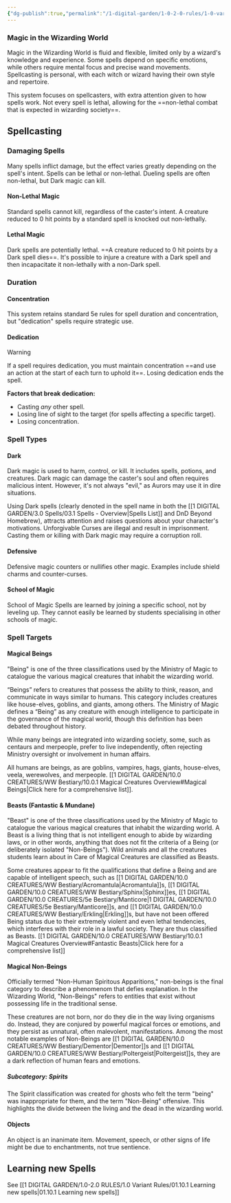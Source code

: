 ```yaml
---
{"dg-publish":true,"permalink":"/1-digital-garden/1-0-2-0-rules/1-0-variant-rules/01-10-spellcasting/"}
---
```


### Magic in the Wizarding World

Magic in the Wizarding World is fluid and flexible, limited only by a wizard's knowledge and experience. Some spells depend on specific emotions, while others require mental focus and precise wand movements. Spellcasting is personal, with each witch or wizard having their own style and repertoire.

This system focuses on spellcasters, with extra attention given to how spells work. Not every spell is lethal, allowing for the ==non-lethal combat that is expected in wizarding society==. 

## Spellcasting

### Damaging Spells

Many spells inflict damage, but the effect varies greatly depending on the spell's intent. Spells can be lethal or non-lethal. Dueling spells are often non-lethal, but Dark magic can kill.

#### Non-Lethal Magic

Standard spells cannot kill, regardless of the caster's intent. A creature reduced to 0 hit points by a standard spell is knocked out non-lethally.

#### Lethal Magic

Dark spells are potentially lethal. ==A creature reduced to 0 hit points by a Dark spell dies==. It's possible to injure a creature with a Dark spell and then incapacitate it non-lethally with a non-Dark spell.

### Duration

#### Concentration

This system retains standard 5e rules for spell duration and concentration, but "dedication" spells require strategic use.

#### Dedication
>[!warning]

If a spell requires dedication, you must maintain concentration ==and use an action at the start of each turn to uphold it==. Losing dedication ends the spell.

**Factors that break dedication:**

* Casting *any* other spell.
* Losing line of sight to the target (for spells affecting a specific target).
* Losing concentration.

### Spell Types

#### Dark

Dark magic is used to harm, control, or kill. It includes spells, potions, and creatures. Dark magic can damage the caster's soul and often requires malicious intent. However, it's not always "evil," as Aurors may use it in dire situations.

Using Dark spells (clearly denoted in the spell name in both the [[1 DIGITAL GARDEN/3.0 Spells/03.1 Spells - Overview\|Spells List]] and DnD Beyond Homebrew), attracts attention and raises questions about your character's motivations. Unforgivable Curses are illegal and result in imprisonment. Casting them or killing with Dark magic may require a corruption roll.

#### Defensive

Defensive magic counters or nullifies other magic. Examples include shield charms and counter-curses.

#### School of Magic

School of Magic Spells are learned by joining a specific school, not by leveling up. They cannot easily be learned by students specialising in other schools of magic.

### Spell Targets

#### Magical Beings
"Being" is one of the three classifications used by the Ministry of Magic to catalogue the various magical creatures that inhabit the wizarding world.

“Beings” refers to creatures that possess the ability to think, reason, and communicate in ways similar to humans. This category includes creatures like house-elves, goblins, and giants, among others. The Ministry of Magic defines a “Being” as any creature with enough intelligence to participate in the governance of the magical world, though this definition has been debated throughout history. 

While many beings are integrated into wizarding society, some, such as centaurs and merpeople, prefer to live independently, often rejecting Ministry oversight or involvement in human affairs.

All humans are beings, as are goblins, vampires, hags, giants, house-elves, veela, werewolves, and merpeople. [[1 DIGITAL GARDEN/10.0 CREATURES/WW Bestiary/10.0.1 Magical Creatures Overview#Magical Beings\|Click here for a comprehensive list]].

#### Beasts (Fantastic & Mundane)

"Beast" is one of the three classifications used by the Ministry of Magic to catalogue the various magical creatures that inhabit the wizarding world. A Beast is a living thing that is not intelligent enough to abide by wizarding laws, or in other words, anything that does not fit the criteria of a Being (or deliberately isolated "Non-Beings"). Wild animals and all the creatures students learn about in Care of Magical Creatures are classified as Beasts.

Some creatures appear to fit the qualifications that define a Being and are capable of intelligent speech, such as [[1 DIGITAL GARDEN/10.0 CREATURES/WW Bestiary/Acromantula\|Acromantula]]s, [[1 DIGITAL GARDEN/10.0 CREATURES/WW Bestiary/Sphinx\|Sphinx]]es, [[1 DIGITAL GARDEN/10.0 CREATURES/5e Bestiary/Manticore\|1 DIGITAL GARDEN/10.0 CREATURES/5e Bestiary/Manticore]]s, and [[1 DIGITAL GARDEN/10.0 CREATURES/WW Bestiary/Erkling\|Erkling]]s, but have not been offered Being status due to their extremely violent and even lethal tendencies, which interferes with their role in a lawful society. They are thus classified as Beasts. [[1 DIGITAL GARDEN/10.0 CREATURES/WW Bestiary/10.0.1 Magical Creatures Overview#Fantastic Beasts\|Click here for a comprehensive list]]

#### Magical Non-Beings

Officially termed "Non-Human Spiritous Apparitions," non-beings is the final category to describe a phenomenom that defies explanation. In the Wizarding World, "Non-Beings" refers to entities that exist without possessing life in the traditional sense. 

These creatures are not born, nor do they die in the way living organisms do. Instead, they are conjured by powerful magical forces or emotions, and they persist as unnatural, often malevolent, manifestations. Among the most notable examples of Non-Beings are [[1 DIGITAL GARDEN/10.0 CREATURES/WW Bestiary/Dementor\|Dementor]]s and [[1 DIGITAL GARDEN/10.0 CREATURES/WW Bestiary/Poltergeist\|Poltergeist]]s, they are a dark reflection of human fears and emotions.

##### Subcategory: Spirits

The Spirit classification was created for ghosts who felt the term "being" was inappropriate for them, and the term "Non-Being" offensive. This highlights the divide between the living and the dead in the wizarding world.

#### Objects

An object is an inanimate item. Movement, speech, or other signs of life might be due to enchantments, not true sentience.

## Learning new Spells

See [[1 DIGITAL GARDEN/1.0-2.0 RULES/1.0 Variant Rules/01.10.1 Learning new spells\|01.10.1 Learning new spells]]
